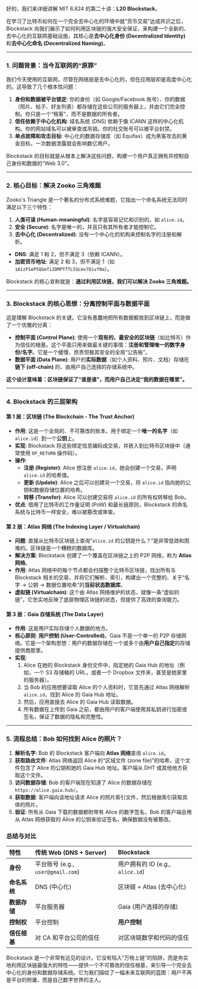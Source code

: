 好的，我们来详细讲解 MIT 6.824 的第二十讲：**L20 Blockstack**。

在学习了比特币如何在一个完全去中心化的环境中就“货币交易”达成共识之后，Blockstack 向我们展示了如何利用区块链的强大安全保证，来构建一个全新的、去中心化的互联网基础设施，其核心是**去中心化身份 (Decentralized Identity)** 和**去中心化命名 (Decentralized Naming)**。

---

### 1. 问题背景：当今互联网的“原罪”

我们今天使用的互联网，尽管在网络层是去中心化的，但在应用层却是高度中心化的。这导致了几个根本性问题：

1.  **身份和数据被平台锁定**: 你的身份（如 Google/Facebook 账号）、你的数据（照片、帖子、好友列表）都存储在这些公司的服务器上，并由它们完全控制。你只是一个“租客”，而不是数据的所有者。
2.  **信任依赖于中心化机构**: 域名系统 (DNS) 依赖于像 ICANN 这样的中心化机构。你的网站域名可以被审查或吊销。你的社交账号可以被平台封禁。
3.  **单点故障和攻击目标**: 中心化的数据存储库（如 Equifax）成为黑客攻击的黄金目标，一次数据泄露就会影响数亿用户。

Blockstack 的目标就是从根本上解决这些问题，构建一个用户真正拥有并控制自己身份和数据的“Web 3.0”。

---

### 2. 核心目标：解决 Zooko 三角难题

Zooko's Triangle 是一个著名的分布式系统难题，它指出一个命名系统无法同时满足以下三个特性：

1.  **人类可读 (Human-meaningful)**: 名字是容易记忆和识别的，如 `alice.id`。
2.  **安全 (Secure)**: 名字是唯一的，并且只有其所有者才能控制它。
3.  **去中心化 (Decentralized)**: 没有一个中心化的机构来控制名字的注册和解析。

- **DNS**: 满足 1 和 2，但不满足 3（依赖 ICANN）。
- **加密货币地址**: 满足 2 和 3，但不满足 1（如 `1A1zP1eP5QGefi2DMPTfTL5SLmv7DivfNa`）。

Blockstack 的核心宣称就是：**通过利用区块链，我们可以解决 Zooko 三角难题。**

---

### 3. Blockstack 的核心思想：分离控制平面与数据平面

这是理解 Blockstack 的关键。它没有愚蠢地把所有数据都放到区块链上，而是做了一个优雅的分离：

- **控制平面 (Control Plane)**: 使用一个**现有的、最安全的区块链**（如比特币）作为信任的根基。这个平面只用来做最关键的事情：**注册和管理唯一的数字身份/名字**。它是一个缓慢、昂贵但极其安全的全局“公告板”。
- **数据平面 (Data Plane)**: 用户的**实际数据**（如个人资料、照片、文档）存储在**链下 (off-chain)** 的、由用户自己选择的存储系统中。

**这个设计意味着：区块链保证了“谁是谁”，而用户自己决定“我的数据在哪里”。**

---

### 4. Blockstack 的三层架构

#### 第 1 层：区块链 (The Blockchain - The Trust Anchor)

- **作用**: 这是一个全局的、不可篡改的账本，用于绑定一个**唯一的名字**（如 `alice.id`）到一个**公钥**上。
- **实现**: Blockstack 将这些绑定信息编码成交易，并嵌入到比特币区块链中（通常使用 `OP_RETURN` 操作码）。
- **操作**:
  - **注册 (Register)**: Alice 想注册 `alice.id`，她会创建一个交易，声明 `alice.id` 的哈希值。
  - **更新 (Update)**: Alice 之后可以创建另一个交易，将 `alice.id` 指向她的公钥和数据存储位置的哈希。
  - **转移 (Transfer)**: Alice 可以创建交易将 `alice.id` 的所有权转移给 Bob。
- **优点**: 借用了比特币的工作量证明 (PoW) 和最长链原则，Blockstack 的命名系统与比特币一样安全，难以被篡改或审查。

#### 第 2 层：Atlas 网络 (The Indexing Layer / Virtualchain)

- **问题**: 直接从比特币区块链上查询“`alice.id` 的公钥是什么？”是非常低效和困难的。区块链是一个糟糕的数据库。
- **解决方案**: Blockstack 创建了一个覆盖在区块链之上的 P2P 网络，称为 **Atlas 网络**。
- **作用**: Atlas 网络中的每个节点都会扫描整个比特币区块链，找出所有与 Blockstack 相关的交易，并将它们解析、索引，构建出一个完整的、关于“名字 -> 公钥 -> 数据位置哈希”的**当前状态数据库**。
- **虚拟链 (Virtualchain)**: 这个由 Atlas 网络维护的状态，就像一条“虚拟的链”，它忠实地反映了底层物理区块链的状态，但提供了高效的查询能力。

#### 第 3 层：Gaia 存储系统 (The Data Layer)

- **作用**: 这是用户实际存储个人数据的地方。
- **核心原则**: **用户控制 (User-Controlled)**。Gaia 不是一个单一的 P2P 存储网络。它是一个架构思想：用户的数据存储在一个或多个由**用户自己指定**的存储提供商那里。
- **实现**:
  1.  Alice 在她的 Blockstack 身份文件中，指定她的 Gaia Hub 的地址（例如，一个 S3 存储桶的 URL，或者一个 Dropbox 文件夹，甚至是她家里的服务器）。
  2.  当 Bob 的应用想要读取 Alice 的个人资料时，它首先通过 Atlas 网络解析 `alice.id`，找到 Alice 的 Gaia Hub 地址。
  3.  然后，应用直接去 Alice 的 Gaia Hub 读取数据。
  4.  所有数据在上传到 Gaia 之前，都由用户的客户端使用其私钥进行加密或签名，保证了数据的隐私和完整性。

---

### 5. 流程总结：Bob 如何找到 Alice 的照片？

1.  **解析名字**: Bob 的 Blockstack 客户端向 **Atlas 网络**查询 `alice.id`。
2.  **获取路由文件**: Atlas 网络返回 Alice 的“区域文件 (zone file)”的哈希，这个文件包含了 Alice 的公钥和她的 Gaia Hub 地址。客户端从 DHT 或其他地方获取这个文件。
3.  **访问数据存储**: Bob 的客户端现在知道了 Alice 的数据存储在 `https://alice.gaia.hub/`。
4.  **获取数据**: 客户端向该地址请求 Alice 的照片索引文件，然后根据索引获取具体的照片。
5.  **验证**: 所有从 Gaia 下载的数据都附带有 Alice 的数字签名，Bob 的客户端会用从 Atlas 网络获取的 Alice 的公钥来验证签名，确保数据没有被篡改。

### 总结与对比

| 特性         | 传统 Web (DNS + Server)           | Blockstack                       |
| :----------- | :-------------------------------- | :------------------------------- |
| **身份**     | 平台账号 (e.g., `user@gmail.com`) | 用户拥有的 ID (e.g., `alice.id`) |
| **命名系统** | DNS (中心化)                      | 区块链 + Atlas (去中心化)        |
| **数据存储** | 平台服务器                        | Gaia (用户选择的存储)            |
| **控制权**   | 平台控制                          | **用户控制**                     |
| **信任根基** | 对 CA 和平台公司的信任            | 对区块链数学和代码的信任         |

Blockstack 是一个非常有远见的设计。它没有陷入“万物上链”的陷阱，而是务实地利用区块链最强大的特性——提供一个不可篡改的信任根基，来引导一个完全去中心化的身份和数据存储系统。它为我们描绘了一幅未来互联网的蓝图：用户不再是平台的附庸，而是自己数字世界的主人。
